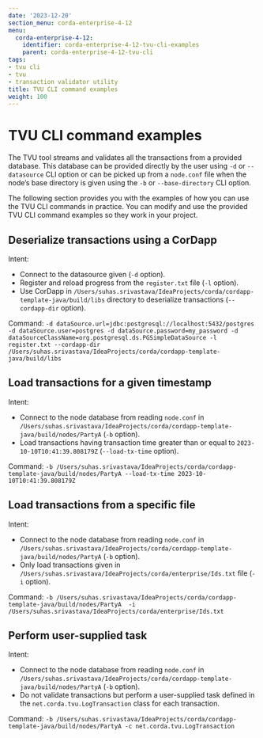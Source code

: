 ```yaml
---
date: '2023-12-20'
section_menu: corda-enterprise-4-12
menu:
  corda-enterprise-4-12:
    identifier: corda-enterprise-4-12-tvu-cli-examples
    parent: corda-enterprise-4-12-tvu-cli
tags:
- tvu cli
- tvu
- transaction validator utility
title: TVU CLI command examples
weight: 100
---
```


# TVU CLI command examples

The TVU tool streams and validates all the transactions from a provided database. This database can be provided directly by the user using `-d` or `--datasource` CLI option or can be picked up from a `node.conf` file when the node’s base directory is given using the `-b` or `--base-directory` CLI option.

The following section provides you with the examples of how you can use the TVU CLI commands in practice. You can modify and use the provided TVU CLI command examples so they work in your project.

## Deserialize transactions using a CorDapp

Intent:
* Connect to the datasource given (`-d` option).
* Register and reload progress from the `register.txt` file (`-l` option).
* Use CorDapp in `/Users/suhas.srivastava/IdeaProjects/corda/cordapp-template-java/build/libs` directory to deserialize transactions (`--cordapp-dir` option).

Command: `-d dataSource.url=jdbc:postgresql://localhost:5432/postgres -d dataSource.user=postgres -d dataSource.password=my_password -d dataSourceClassName=org.postgresql.ds.PGSimpleDataSource -l register.txt --cordapp-dir /Users/suhas.srivastava/IdeaProjects/corda/cordapp-template-java/build/libs`

## Load transactions for a given timestamp

Intent:
* Connect to the node database from reading `node.conf` in `/Users/suhas.srivastava/IdeaProjects/corda/cordapp-template-java/build/nodes/PartyA` (`-b` option).
* Load transactions having transaction time greater than or equal to `2023-10-10T10:41:39.808179Z` (`--load-tx-time` option).

Command: `-b /Users/suhas.srivastava/IdeaProjects/corda/cordapp-template-java/build/nodes/PartyA --load-tx-time 2023-10-10T10:41:39.808179Z`

## Load transactions from a specific file

Intent:
* Connect to the node database from reading `node.conf` in `/Users/suhas.srivastava/IdeaProjects/corda/cordapp-template-java/build/nodes/PartyA` (`-b` option).
* Only load transactions given in `/Users/suhas.srivastava/IdeaProjects/corda/enterprise/Ids.txt` file (`-i` option).

Command: `-b /Users/suhas.srivastava/IdeaProjects/corda/cordapp-template-java/build/nodes/PartyA  -i /Users/suhas.srivastava/IdeaProjects/corda/enterprise/Ids.txt`

## Perform user-supplied task

Intent:
* Connect to the node database from reading `node.conf` in `/Users/suhas.srivastava/IdeaProjects/corda/cordapp-template-java/build/nodes/PartyA` (`-b` option).
* Do not validate transactions but perform a user-supplied task defined in the `net.corda.tvu.LogTransaction` class for each transaction.

Command: `-b /Users/suhas.srivastava/IdeaProjects/corda/cordapp-template-java/build/nodes/PartyA -c net.corda.tvu.LogTransaction`
